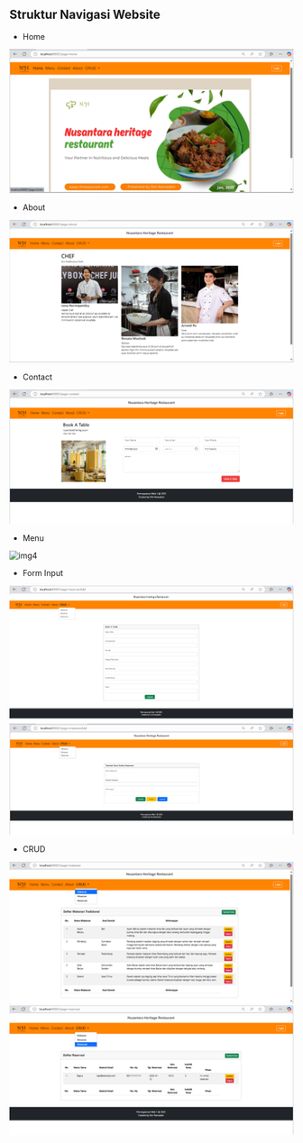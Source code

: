 ## Struktur Navigasi Website

- Home
  
![img1](Website_CRUD/assets/images/home.png) 
<br>

- About
  
![img2](Website_CRUD/assets/images/about.png)
<br>

- Contact
  
![img3](Website_CRUD/assets/images/contact.png)
<br>

- Menu
  
![img4](Website_CRUD/assets/images/datatable.png)
<br>

- Form Input
  
![img5](Website_CRUD/assets/images/form.png)
<br>
![img6](Website_CRUD/assets/images/form2.png)
<br>

- CRUD
  
![img6](Website_CRUD/assets/images/crud.png)
<br>
![img7](Website_CRUD/assets/images/crud2.png)
<br>

